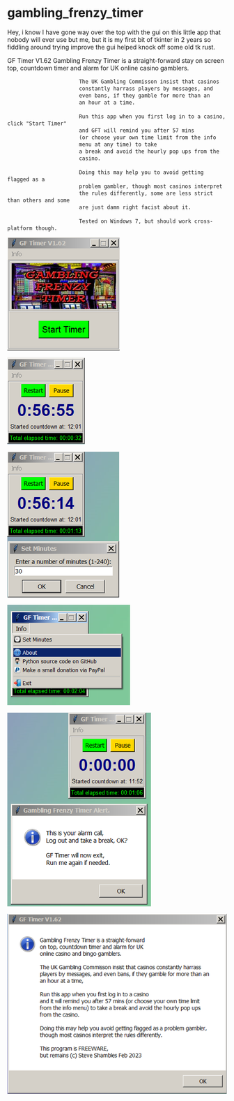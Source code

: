 # gambling_frenzy_timer
Hey, i know I have gone way over the top with the gui on this little app that nobody will ever use but me,
but it is my first bit of tkinter in 2 years so fiddling around trying improve the gui helped knock off some old tk rust.

GF Timer V1.62
                           Gambling Frenzy Timer is a straight-forward
                           stay on screen top, countdown timer and alarm for UK
                           online casino gamblers.
                           
                           The UK Gambling Commisson insist that casinos
                           constantly harrass players by messages, and
                           even bans, if they gamble for more than an
                           an hour at a time.
                           
                           Run this app when you first log in to a casino, click "Start Timer"
                           and GFT will remind you after 57 mins 
                           (or choose your own time limit from the info
                           menu at any time) to take
                           a break and avoid the hourly pop ups from the
                           casino.
                           
                           Doing this may help you to avoid getting flagged as a
                           problem gambler, though most casinos interpret
                           the rules differently, some are less strict than others and some
                           are just damn right facist about it.
                           
                           Tested on Windows 7, but should work cross-platform though.


![Alt Text](https://github.com/Steve-Shambles/gambling_frenzy_timer/blob/main/01-gft_screenshot_start.png)

![Alt Text](https://github.com/Steve-Shambles/gambling_frenzy_timer/blob/main/02-gft_screenshot_countdown.png)

![Alt Text](https://github.com/Steve-Shambles/gambling_frenzy_timer/blob/main/03-gft_screenshot_setmins.png)

![Alt Text](https://github.com/Steve-Shambles/gambling_frenzy_timer/blob/main/04-gft_screenshot_menu.png)

![Alt Text](https://github.com/Steve-Shambles/gambling_frenzy_timer/blob/main/05-gft_screenshot_alarm.png)

![Alt Text](https://github.com/Steve-Shambles/gambling_frenzy_timer/blob/main/06-gft_screenshot_about.png)

